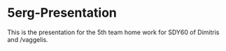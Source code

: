 # 5erg-Presentation
This is the presentation for the 5th team home work for SDY60 of Dimitris and /vaggelis.
